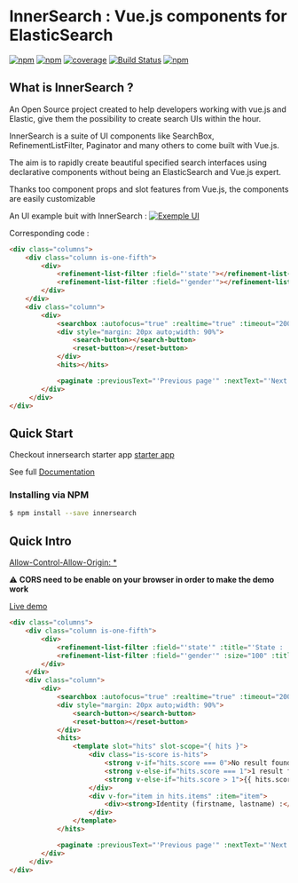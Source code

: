 # InnerSearch : Vue.js components for ElasticSearch
[![npm](https://img.shields.io/npm/v/innersearch.svg)](https://www.npmjs.com/package/innersearch)
[![npm](https://img.shields.io/npm/dm/innersearch.svg)](https://www.npmjs.com/package/innersearch)
[![coverage](https://img.shields.io/badge/coverage-90%25-green.svg)]()
[![Build Status](https://travis-ci.org/InnerSearch/InnerSearch.js.svg?branch=master)](https://travis-ci.org/InnerSearch/InnerSearch)
[![npm](https://img.shields.io/npm/l/innersearch.svg)]()

## What is InnerSearch ?
An Open Source project created to help developers working with vue.js and Elastic, give them the possibility to create search UIs within the hour.

InnerSearch is a suite of UI components like SearchBox, RefinementListFilter, Paginator and many others to come built with Vue.js.

The aim is to rapidly create beautiful specified search interfaces using declarative components without being an ElasticSearch and Vue.js expert.

Thanks too component props and slot features from Vue.js, the components are easily customizable

An UI example buit with InnerSearch : 
[![Exemple UI](https://raw.githubusercontent.com/InnerSearch/vue-innersearch/master/docs/images/exemple-ui.png)]()

Corresponding code : 
```html
<div class="columns">
    <div class="column is-one-fifth">
        <div>
            <refinement-list-filter :field="'state'"></refinement-list-filter>
            <refinement-list-filter :field="'gender'"></refinement-list-filter>
        </div>
    </div>
    <div class="column">
        <div>
            <searchbox :autofocus="true" :realtime="true" :timeout="200" :field="'firstname'" :placeholder="'Search by firstname'"></searchbox>
            <div style="margin: 20px auto;width: 90%">
                <search-button></search-button>
                <reset-button></reset-button>
            </div>
            <hits></hits>

            <paginate :previousText="'Previous page'" :nextText="'Next page'" :size="10"></paginate>
        </div>
     </div>
</div>
```

## Quick Start
Checkout innersearch starter app [starter app](https://github.com/TrimA74/innerSearch-starter-app)

See full [Documentation](https://yinyanfr.gitbooks.io/innersearch-doc/content/)
### Installing via NPM
```bash
$ npm install --save innersearch
```

## Quick Intro
[Allow-Control-Allow-Origin: *](https://chrome.google.com/webstore/detail/allow-control-allow-origi/nlfbmbojpeacfghkpbjhddihlkkiljbi)

:warning: **CORS need to be enable on your browser in order to make the demo work**

[Live demo](http://vue-innersearch.surge.sh/)
```html
<div class="columns">
    <div class="column is-one-fifth">
        <div>
            <refinement-list-filter :field="'state'" :title="'State : '" :size="10" :dynamic="true" orderKey="_count" orderDirection="desc" operator="OR"></refinement-list-filter>
            <refinement-list-filter :field="'gender'" :size="100" :title="'Gender : '" :displayCount="true" operator="OR"></refinement-list-filter>
        </div>
    </div>
    <div class="column">
        <div>
            <searchbox :autofocus="true" :realtime="true" :timeout="200" :field="'firstname'" :placeholder="'Search by firstname'"></searchbox>
            <div style="margin: 20px auto;width: 90%">
                <search-button></search-button>
                <reset-button></reset-button>
            </div>
            <hits>
                <template slot="hits" slot-scope="{ hits }">
                    <div class="is-score is-hits">
                        <strong v-if="hits.score === 0">No result found</strong>
                        <strong v-else-if="hits.score === 1">1 result found</strong>
                        <strong v-else-if="hits.score > 1">{{ hits.score }} results found</strong>
                    </div>
                    <div v-for="item in hits.items" :item="item">
                        <div><strong>Identity (firstname, lastname) :</strong> {{ item._source.firstname }} {{ item._source.lastname }} ({{ item._source.state }}, {{ item._source.gender }})</div>
                    </div>
                </template>
            </hits>

            <paginate :previousText="'Previous page'" :nextText="'Next page'" :size="10"></paginate>
        </div>
     </div>
</div>
```


